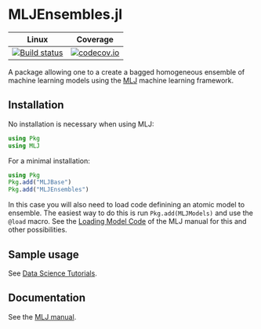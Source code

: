 # MLJEnsembles.jl 

| Linux | Coverage |
| :-----------: | :------: |
| [![Build status](https://github.com/JuliaAI/MLJEnsembles.jl/workflows/CI/badge.svg)](https://github.com/JuliaAI/MLJEnsembles.jl/actions)| [![codecov.io](http://codecov.io/github/JuliaAI/MLJEnsembles.jl/coverage.svg?branch=master)](http://codecov.io/github/JuliaAI/MLJEnsembles.jl?branch=master) |

A package allowing one to a create a bagged homogeneous ensemble of
machine learning models using the
[MLJ](https://alan-turing-institute.github.io/MLJ.jl/dev/) machine
learning framework.


## Installation

No installation is necessary when using MLJ:

```julia
using Pkg
using MLJ
```

For a minimal installation:

```julia
using Pkg
Pkg.add("MLJBase")
Pkg.add("MLJEnsembles")
```

In this case you will also need to load code definining an atomic
model to ensemble. The easiest way to do this is run
`Pkg.add(MLJModels)` and use the `@load` macro.  See the [Loading
Model
Code](https://alan-turing-institute.github.io/MLJ.jl/dev/loading_model_code/)
of the MLJ manual for this and other possibilities. 


## Sample usage

See [Data Science Tutorials](https://alan-turing-institute.github.io/DataScienceTutorials.jl/getting-started/ensembles/).


## Documentation

See the [MLJ manual](https://alan-turing-institute.github.io/MLJ.jl/dev/homogeneous_ensembles/#Homegeneous-Ensembles).

